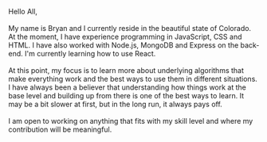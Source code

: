 
<!---
bryturner/bryturner is a ✨ special ✨ repository because its `README.md` (this file) appears on your GitHub profile.
You can click the Preview link to take a look at your changes.
--->
Hello All,</br></br>
My name is Bryan and I currently reside in the beautiful state of Colorado. At the moment, I have experience programming in JavaScript, CSS and HTML. I have also worked with Node.js, MongoDB and Express on the back-end. I'm currently learning how to use React.  </br> </br>
At this point, my focus is to learn more about underlying algorithms that make everything work and the best ways to use them in different situations. I have always been a believer that
understanding how things work at the base level and building up from there is one of the best ways to learn. It may be a bit slower at first, but in the long run, it always pays off. </br></br>
I am open to working on anything that fits with my skill level and where my contribution will be meaningful. 
